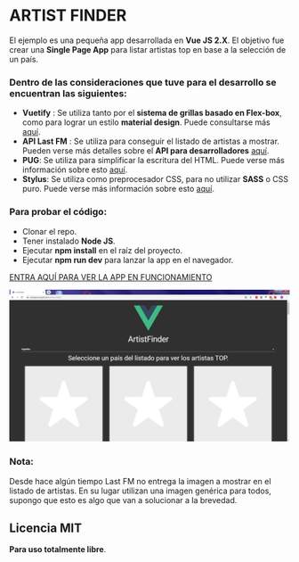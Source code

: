 # ARTIST FINDER

El ejemplo es una pequeña app desarrollada en **Vue JS 2.X**. El objetivo fue crear una **Single Page App** para listar artistas top en base a la selección de un país.

### Dentro de las consideraciones que tuve para el desarrollo se encuentran las siguientes:

* **Vuetify** : Se utiliza tanto por el **sistema de grillas basado en Flex-box**, como para lograr un estilo **material design**. Puede consultarse más [aquí](https://vuetifyjs.com).
* **API Last FM** : Se utiliza para conseguir el listado de artistas a mostrar. Pueden verse más detalles sobre el **API para desarrolladores** [aquí](https://www.last.fm/api/).
* **PUG**: Se utiliza para simplificar la escritura del HTML. Puede verse más información sobre esto [aquí](https://pugjs.org/api/getting-started.html).
* **Stylus**: Se utiliza como preprocesador CSS, para no utilizar **SASS** o CSS puro. Puede verse más información sobre esto
[aquí](http://stylus-lang.com/).

### Para probar el código:

* Clonar el repo.
* Tener instalado **Node JS**.
* Ejecutar **npm install** en el raíz del proyecto.
* Ejecutar **npm run dev** para lanzar la app en el navegador.

[ENTRA AQUÍ PARA VER LA APP EN FUNCIONAMIENTO](https://alanlapierre.github.io/artist-finder/)

![ArtistFinder homepage](https://github.com/alanlapierre/artist-finder/blob/master/src/assets/readme.png)

### Nota:
Desde hace algún tiempo Last FM no entrega la imagen a mostrar en el listado de artistas. En su lugar utilizan una imagen genérica para todos, supongo que esto es algo que van a solucionar a la brevedad.

Licencia MIT
----
**Para uso totalmente libre**.
